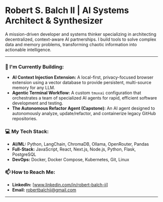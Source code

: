 # Robert S. Balch II | AI Systems Architect & Synthesizer

A mission-driven developer and systems thinker specializing in architecting decentralized, context-aware AI partnerships. I build tools to solve complex data and memory problems, transforming chaotic information into actionable intelligence.

---

### 🔭 I'm Currently Building:

-   **AI Context Injection Extension:** A local-first, privacy-focused browser extension using a vector database to provide persistent, multi-source memory for any LLM.
-   **Agentic Terminal Workflow:** A custom `tmuxai` configuration that orchestrates a team of specialized AI agents for rapid, efficient software development and testing.
-   **The Autonomous Refactor Agent (Capstone):** An AI agent designed to autonomously analyze, update/refactor, and containerize legacy GitHub repositories.

### 💻 My Tech Stack:

-   **AI/ML:** Python, LangChain, ChromaDB, Ollama, OpenRouter, Pandas
-   **Full-Stack:** JavaScript, React, Next.js, Node.js, Python, Flask, PostgreSQL
-   **DevOps:** Docker, Docker Compose, Kubernetes, Git, Linux

### 📫 How to Reach Me:

-   **LinkedIn:** [www.linkedin.com/in/robert-balch-ii]
-   **Email:** robertbalchii@gmail.com

---
